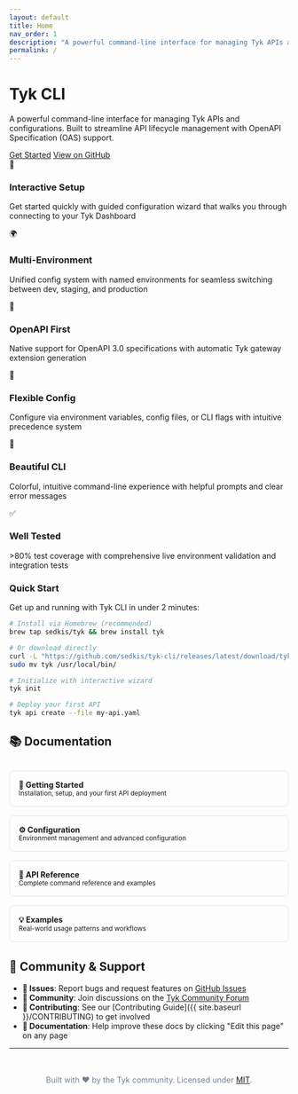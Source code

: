 ```yaml
---
layout: default
title: Home
nav_order: 1
description: "A powerful command-line interface for managing Tyk APIs and configurations"
permalink: /
---
```


<div class="hero-section">
  <h1>Tyk CLI</h1>
  <p>A powerful command-line interface for managing Tyk APIs and configurations. Built to streamline API lifecycle management with OpenAPI Specification (OAS) support.</p>
  <div class="hero-buttons">
    <a href="{{ site.baseurl }}/getting-started" class="btn btn-primary">Get Started</a>
    <a href="https://github.com/tyktech/tyk-cli" class="btn btn-secondary">View on GitHub</a>
  </div>
</div>

<div class="feature-grid">
  <div class="feature-card">
    <span class="feature-icon">🚀</span>
    <h3>Interactive Setup</h3>
    <p>Get started quickly with guided configuration wizard that walks you through connecting to your Tyk Dashboard</p>
  </div>
  
  <div class="feature-card">
    <span class="feature-icon">🌍</span>
    <h3>Multi-Environment</h3>
    <p>Unified config system with named environments for seamless switching between dev, staging, and production</p>
  </div>
  
  <div class="feature-card">
    <span class="feature-icon">📝</span>
    <h3>OpenAPI First</h3>
    <p>Native support for OpenAPI 3.0 specifications with automatic Tyk gateway extension generation</p>
  </div>
  
  <div class="feature-card">
    <span class="feature-icon">🔧</span>
    <h3>Flexible Config</h3>
    <p>Configure via environment variables, config files, or CLI flags with intuitive precedence system</p>
  </div>
  
  <div class="feature-card">
    <span class="feature-icon">🎨</span>
    <h3>Beautiful CLI</h3>
    <p>Colorful, intuitive command-line experience with helpful prompts and clear error messages</p>
  </div>
  
  <div class="feature-card">
    <span class="feature-icon">✅</span>
    <h3>Well Tested</h3>
    <p>>80% test coverage with comprehensive live environment validation and integration tests</p>
  </div>
</div>

<div class="quick-start">
  <h3>Quick Start</h3>
  <p>Get up and running with Tyk CLI in under 2 minutes:</p>

```bash
# Install via Homebrew (recommended)
brew tap sedkis/tyk && brew install tyk

# Or download directly
curl -L "https://github.com/sedkis/tyk-cli/releases/latest/download/tyk-cli_$(uname -s)_$(uname -m).tar.gz" | tar xz
sudo mv tyk /usr/local/bin/

# Initialize with interactive wizard
tyk init

# Deploy your first API
tyk api create --file my-api.yaml
```
</div>

## 📚 Documentation

<div style="display: grid; grid-template-columns: repeat(auto-fit, minmax(250px, 1fr)); gap: 1rem; margin: 2rem 0;">
  <a href="{{ site.baseurl }}/getting-started" style="display: block; padding: 1rem; border: 1px solid #e2e8f0; border-radius: 8px; text-decoration: none; color: inherit; transition: all 0.2s ease;">
    <strong>🚀 Getting Started</strong><br>
    <small>Installation, setup, and your first API deployment</small>
  </a>
  
  <a href="{{ site.baseurl }}/configuration" style="display: block; padding: 1rem; border: 1px solid #e2e8f0; border-radius: 8px; text-decoration: none; color: inherit; transition: all 0.2s ease;">
    <strong>⚙️ Configuration</strong><br>
    <small>Environment management and advanced configuration</small>
  </a>
  
  <a href="{{ site.baseurl }}/api-reference" style="display: block; padding: 1rem; border: 1px solid #e2e8f0; border-radius: 8px; text-decoration: none; color: inherit; transition: all 0.2s ease;">
    <strong>📖 API Reference</strong><br>
    <small>Complete command reference and examples</small>
  </a>
  
  <a href="{{ site.baseurl }}/examples/" style="display: block; padding: 1rem; border: 1px solid #e2e8f0; border-radius: 8px; text-decoration: none; color: inherit; transition: all 0.2s ease;">
    <strong>💡 Examples</strong><br>
    <small>Real-world usage patterns and workflows</small>
  </a>
</div>

## 🤝 Community & Support

- **🐛 Issues**: Report bugs and request features on [GitHub Issues](https://github.com/tyktech/tyk-cli/issues)
- **💬 Community**: Join discussions on the [Tyk Community Forum](https://community.tyk.io/)
- **📖 Contributing**: See our [Contributing Guide]({{ site.baseurl }}/CONTRIBUTING) to get involved
- **📧 Documentation**: Help improve these docs by clicking "Edit this page" on any page

---

<div style="text-align: center; margin: 3rem 0; color: #718096;">
  <p>Built with ❤️ by the Tyk community. Licensed under <a href="https://github.com/tyktech/tyk-cli/blob/main/LICENSE">MIT</a>.</p>
</div>